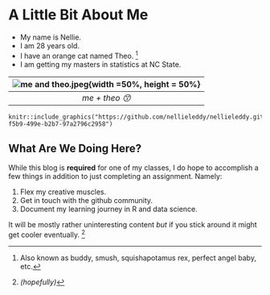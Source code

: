 # A Little Bit About Me 

- My name is Nellie.
- I am 28 years old.
- I have an orange cat named Theo. [^1]
- I am getting my masters in statistics at NC State.

| ![me and theo.jpeg](https://github.com/nellieleddy/nellieleddy.github.io/assets/143115958/698d1983-f5b9-499e-b2b7-97a2796c2958){width =50%, height = 50%} | 
|:--:| 
| *me + theo 😙* |

```{r, echo=FALSE, eval=TRUE, out.width="50%", out.height="50%", fig.cap="me + theo 😙"}
knitr::include_graphics("https://github.com/nellieleddy/nellieleddy.github.io/assets/143115958/698d1983-f5b9-499e-b2b7-97a2796c2958")
```

  ## What Are We Doing Here?
  While this blog is **required** for one of my classes, I do hope to accomplish a few things in addition to just completing an  assignment. Namely:
  
  1. Flex my creative muscles.
  2. Get in touch with the github community.
  3. Document my learning journey in R and data science.

It will be mostly rather uninteresting content *but* if you stick around it might get cooler eventually. [^2]

  [^1]: Also known as buddy, smush, squishapotamus rex, perfect angel baby, etc.
  [^2]: *(hopefully)*
